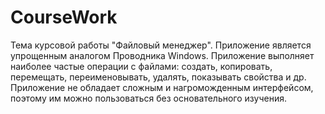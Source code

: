 # CourseWork

Тема курсовой работы "Файловый менеджер".
Приложение является упрощенным аналогом Проводника Windows.
Приложение выполняет наиболее частые операции с файлами: создать, копировать, перемещать, переименовывать, удалять, показывать свойства и др.
Приложение не обладает сложным и нагроможденным интерфейсом, поэтому им можно пользоваться без основательного изучения. 
